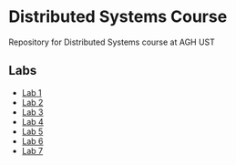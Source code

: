 # Distributed Systems Course 
Repository for Distributed Systems course at AGH UST 

## Labs 
- [Lab 1](https://github.com/xMOROx/Distributed-Systems-Course/tree/main/server_socket)
- [Lab 2]()
- [Lab 3]()
- [Lab 4]()
- [Lab 5]()
- [Lab 6]()
- [Lab 7]()
